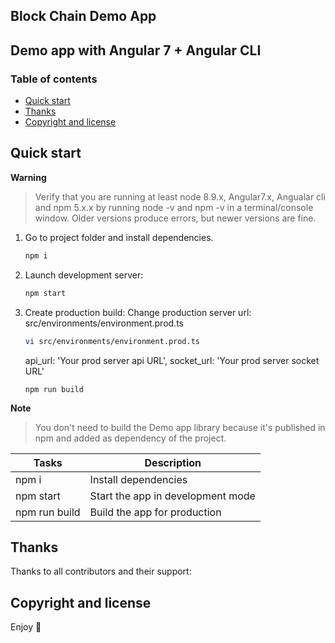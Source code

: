 ## Block Chain Demo App

## Demo app with Angular 7 + Angular CLI

### Table of contents

- [Quick start](#quick-start)
- [Thanks](#thanks)
- [Copyright and license](#copyright-and-license)

## Quick start

**Warning**

> Verify that you are running at least node 8.9.x, Angular7.x, Angualar cli and npm 5.x.x by running node -v and npm -v in a terminal/console window. Older versions produce errors, but newer versions are fine.

1. Go to project folder and install dependencies.
     ```bash
     npm i
     ```

2. Launch development server:
     ```bash
     npm start
     ```

 3. Create production build:
Change production server url: src/environments/environment.prod.ts
     ```bash
     vi src/environments/environment.prod.ts
     ```
      api_url: 'Your prod server api URL',
      socket_url: 'Your prod server socket URL'
     ```
     npm run build  
     ```

**Note**

> You don't need to build the Demo app library because it's published in npm and added as dependency of the project.


Tasks                    | Description
-------------------------|---------------------------------------------------------------------------------------
npm i                    | Install dependencies
npm start                | Start the app in development mode
npm run build            | Build the app for production



## Thanks

Thanks to all contributors and their support:

## Copyright and license
Enjoy :metal:
